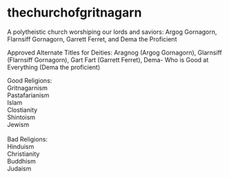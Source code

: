 # thechurchofgritnagarn
A polytheistic church worshiping our lords and saviors: Argog Gornagorn, Flarnsiff Gornagorn, Garrett Ferret, and Dema the Proficient 

Approved Alternate Titles for Deities: Aragnog (Argog Gornagorn), Glarnsiff (Flarnsiff Gornagorn), Gart Fart (Garrett Ferret), Dema- Who is Good at Everything (Dema the proficient)

Good Religions:<br>
Gritnagarnism<br>
Pastafarianism<br>
Islam<br>
Clostianity<br>
Shintoism<br>
Jewism<br>
<br>
Bad Religions:<br>
Hinduism<br>
Christianity<br>
Buddhism<br>
Judaism<br>

